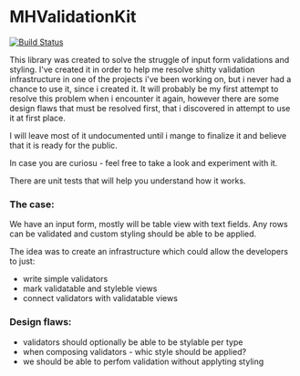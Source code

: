 # MHValidationKit

[![Build Status](https://www.bitrise.io/app/c427c2fae8969cc4.svg?token=pWWJ60wd984FUy8sK7Skqw&branch=master)](https://www.bitrise.io/app/c427c2fae8969cc4)

This library was created to solve the struggle of input form validations and styling. I've created it in order to help me resolve shitty validation infrastructure in one of the projects i've been working on, but i never had a chance to use it, since i created it. It will probably be my first attempt to resolve this problem when i encounter it again, however there are some design flaws that must be resolved first, that i discovered in attempt to use it at first place.  

I will leave most of it undocumented until i mange to finalize it and believe that it is ready for the public.

In case you are curiosu - feel free to take a look and experiment with it.

There are unit tests that will help you understand how it works.

### The case:
We have an input form, mostly will be table view with text fields.
Any rows can be validated and custom styling should be able to be applied.

The idea was to create an infrastructure which could allow the developers to just:

- write simple validators
- mark validatable and styleble views
- connect validators with validatable views

### Design flaws:
- validators should optionally be able to be stylable per type
- when composing validators - whic style should be applied?
- we should be able to perfom validation without applyting styling
